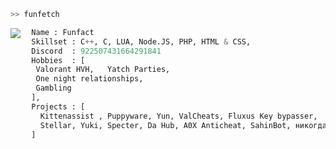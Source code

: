 ```bash
>> funfetch
```

<img align="left" src="https://cdn.discordapp.com/attachments/941003842152185956/1157874397110095972/99e1e5855cbe3631a9cca9f480cc192f.png?ex=651a3210&is=6518e090&hm=e274aa3c9b308f8586bdbd10302ec78769448adcb43dbd4eb0aca274b72541f3&"/>

```py
  Name : Funfact
  Skillset : C++, C, LUA, Node.JS, PHP, HTML & CSS,  
  Discord  : 922507431664291841
  Hobbies  : [
   Valorant HVH,   Yatch Parties,
   One night relationships,
   Gambling
  ],
  Projects : [ 
    Kittenassist , Puppyware, Yun, ValCheats, Fluxus Key bypasser, 
    Stellar, Yuki, Specter, Da Hub, A0X Anticheat, SahinBot, никогда не проигрывай.cc
  ]
  
```
